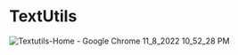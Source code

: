 # TextUtils
![Textutils-Home - Google Chrome 11_8_2022 10_52_28 PM](https://user-images.githubusercontent.com/72655322/200633217-7e1c24c1-5b7b-44ac-8505-0fe9fcbcedbc.png)
